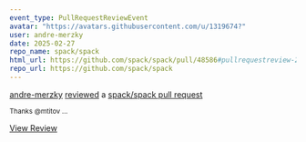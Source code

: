 ```yaml
---
event_type: PullRequestReviewEvent
avatar: "https://avatars.githubusercontent.com/u/1319674?"
user: andre-merzky
date: 2025-02-27
repo_name: spack/spack
html_url: https://github.com/spack/spack/pull/48586#pullrequestreview-2647661633
repo_url: https://github.com/spack/spack
---
```


<a href='https://github.com/andre-merzky' target='_blank'>andre-merzky</a> <a href='https://github.com/spack/spack/pull/48586#pullrequestreview-2647661633' target='_blank'>reviewed</a> a <a href='https://github.com/spack/spack/pull/48586' target='_blank'>spack/spack pull request</a>

<small>Thanks @mtitov ...</small>

<a href='https://github.com/spack/spack/pull/48586#pullrequestreview-2647661633' target='_blank'>View Review</a>